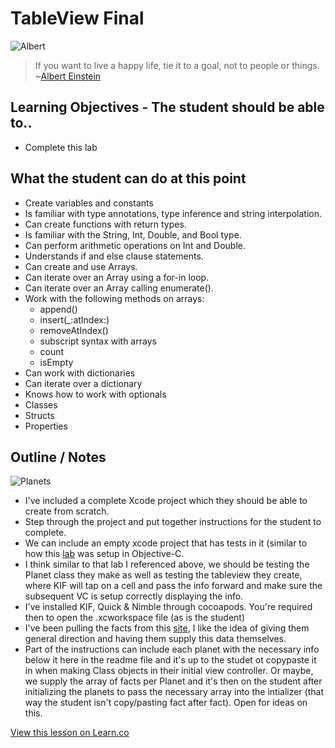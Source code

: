 # TableView Final

![Albert](http://i.imgur.com/ppc5nAG.jpg?1)  

> If you want to live a happy life, tie it to a goal, not to people or things. ~[Albert Einstein](https://en.wikipedia.org/wiki/Albert_Einstein)
 

## Learning Objectives - The student should be able to..

* Complete this lab


## What the student can do at this point 

* Create variables and constants
* Is familiar with type annotations, type inference and string interpolation.
* Can create functions with return types.
* Is familiar with the String, Int, Double, and Bool type.
* Can perform arithmetic operations on Int and Double.
* Understands if and else clause statements.
* Can create and use Arrays.
* Can iterate over an Array using a for-in loop.
* Can iterate over an Array calling enumerate().
* Work with the following methods on arrays:
	* append()
	* insert(_:atIndex:)
	* removeAtIndex()
	* subscript syntax with arrays
	* count
	* isEmpty
* Can work with dictionaries 
* Can iterate over a dictionary
* Knows how to work with optionals
* Classes
* Structs
* Properties

## Outline / Notes

![Planets](http://i.imgur.com/cqzETm8.png?1)

* I've included a complete Xcode project which they should be able to create from scratch.
* Step through the project and put together instructions for the student to complete.
* We can include an empty xcode project that has tests in it (similar to how this [lab](https://github.com/learn-co-curriculum/locationTrivia-TableViews) was setup in Objective-C.
* I think similar to that lab I referenced above, we should be testing the Planet class they make as well as testing the tableview they create, where KIF will tap on a cell and pass the info forward and make sure the subsequent VC is setup correctly displaying the info.
* I've installed KIF, Quick & Nimble through cocoapods. You're required then to open the .xcworkspace file (as is the student)
* I've been pulling the facts from this [site](http://space-facts.com/planets/), I like the idea of giving them general direction and having them supply this data themselves.
* Part of the instructions can include each planet with the necessary info below it here in the readme file and it's up to the studet ot copypaste it in when making Class objects in their initial view controller. Or maybe, we supply the array of facts per Planet and it's then on the student after initializing the planets to pass the necessary array into the intializer (that way the student isn't copy/pasting fact after fact). Open for ideas on this.




<a href='https://learn.co/lessons/TableViewFinalLab' data-visibility='hidden'>View this lesson on Learn.co</a>
